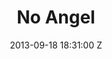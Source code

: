 ---
title: No Angel
date: 2013-09-18 18:31:00 Z
position: 5
cover: "/uploads/no-angel.jpg"
itunes: https://itunes.apple.com/gb/album/no-angel-single/id709192525
amazon: 
google: 
stream: https://open.spotify.com/track/1zxVazSCSoclwCJy7dmDGZ
layout: music
tracks:
- name: No Angel
  watch: 
  lyrics_md:
---